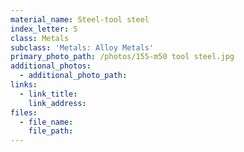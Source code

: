 ```yaml
---
material_name: Steel-tool steel
index_letter: S
class: Metals
subclass: 'Metals: Alloy Metals'
primary_photo_path: /photos/155-m50 tool steel.jpg
additional_photos:
  - additional_photo_path:
links:
  - link_title:
    link_address:
files:
  - file_name:
    file_path:
---
```



